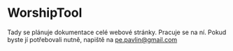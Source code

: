# WorshipTool
Tady se plánuje dokumentace celé webové stránky. Pracuje se na ní.
Pokud byste jí potřebovali nutně, napiště na pe.pavlin@gmail.com